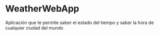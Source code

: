 # WeatherWebApp
Aplicación que te permite saber el estado del tiempo y saber la hora de cualquier ciudad del mundo
